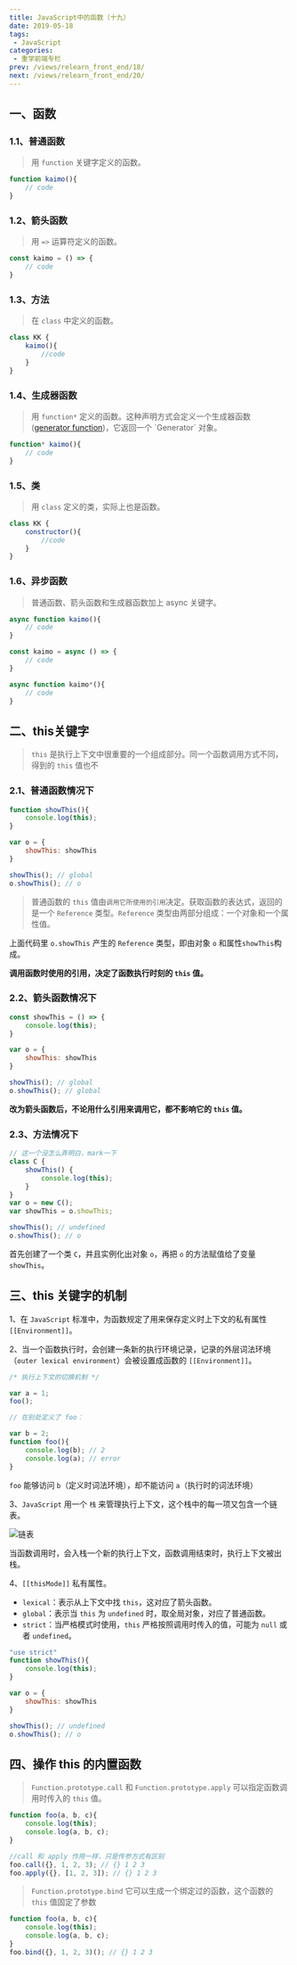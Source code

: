 ```yaml
---
title: JavaScript中的函数（十九）
date: 2019-05-18
tags:
 - JavaScript
categories:
 - 重学前端专栏
prev: /views/relearn_front_end/18/
next: /views/relearn_front_end/20/
---
```


## 一、函数

### 1.1、普通函数

> 用 `function` 关键字定义的函数。

```js
function kaimo(){
    // code
}
```

### 1.2、箭头函数

> 用 `=>` 运算符定义的函数。

```js
const kaimo = () => {
    // code
}
```

### 1.3、方法

> 在 `class` 中定义的函数。

```js
class KK {
    kaimo(){
        //code
    }
}
```

### 1.4、生成器函数

> 用 `function*` 定义的函数。这种声明方式会定义一个生成器函数 ([generator function](https://developer.mozilla.org/zh-CN/docs/Web/JavaScript/Reference/Statements/function*))，它返回一个  `Generator`  对象。

```js
function* kaimo(){
    // code
}
```

### 1.5、类

> 用 `class` 定义的类，实际上也是函数。

```js
class KK {
    constructor(){
        //code
    }
}
```

### 1.6、异步函数

> 普通函数、箭头函数和生成器函数加上 async 关键字。

```js
async function kaimo(){
    // code
}

const kaimo = async () => {
    // code
}

async function kaimo*(){
    // code
}
```

## 二、this关键字

> `this` 是执行上下文中很重要的一个组成部分。同一个函数调用方式不同，得到的 `this` 值也不

### 2.1、普通函数情况下

```js
function showThis(){
    console.log(this);
}

var o = {
    showThis: showThis
}

showThis(); // global
o.showThis(); // o

```

> 普通函数的 `this` 值由`调用它所使用的引用`决定。获取函数的表达式，返回的是一个 `Reference` 类型。`Reference` 类型由两部分组成：一个对象和一个属性值。

上面代码里 `o.showThis` 产生的 `Reference` 类型，即由对象 `o` 和属性`showThis`构成。

**调用函数时使用的引用，决定了函数执行时刻的 `this` 值。**

### 2.2、箭头函数情况下

```js
const showThis = () => {
    console.log(this);
}

var o = {
    showThis: showThis
}

showThis(); // global
o.showThis(); // global
```

**改为箭头函数后，不论用什么引用来调用它，都不影响它的 `this` 值。**

### 2.3、方法情况下

```js
// 这一个没怎么弄明白，mark一下
class C {
    showThis() {
        console.log(this);
    }
}
var o = new C();
var showThis = o.showThis;

showThis(); // undefined
o.showThis(); // o
```

首先创建了一个类 `C`，并且实例化出对象 `o`，再把 `o` 的方法赋值给了变量 `showThis`。

## 三、this 关键字的机制

1、在 `JavaScript` 标准中，为函数规定了用来保存定义时上下文的私有属性 `[[Environment]]`。

2、当一个函数执行时，会创建一条新的执行环境记录，记录的外层词法环境（`outer lexical environment`）会被设置成函数的 `[[Environment]]`。

```js
/* 执行上下文的切换机制 */

var a = 1;
foo();

// 在别处定义了 foo：

var b = 2;
function foo(){
    console.log(b); // 2
    console.log(a); // error
}
```

`foo` 能够访问 `b`（定义时词法环境），却不能访问 `a`（执行时的词法环境）

3、`JavaScript` 用一个 `栈` 来管理执行上下文，这个栈中的每一项又包含一个链表。

![链表](https://static001.geekbang.org/resource/image/e8/31/e8d8e96c983a832eb646d6c17ff3df31.jpg)

当函数调用时，会入栈一个新的执行上下文，函数调用结束时，执行上下文被出栈。

4、`[[thisMode]]` 私有属性。

- `lexical`：表示从上下文中找 `this`，这对应了箭头函数。
- `global`：表示当 `this` 为 `undefined` 时，取全局对象，对应了普通函数。
- `strict`：当严格模式时使用，`this` 严格按照调用时传入的值，可能为 `null` 或者 `undefined`。

```js
"use strict"
function showThis(){
    console.log(this);
}

var o = {
    showThis: showThis
}

showThis(); // undefined
o.showThis(); // o
```

## 四、操作 this 的内置函数

> `Function.prototype.call` 和 `Function.prototype.apply` 可以指定函数调用时传入的 `this` 值。

```js
function foo(a, b, c){
    console.log(this);
    console.log(a, b, c);
}

//call 和 apply 作用一样，只是传参方式有区别
foo.call({}, 1, 2, 3); // {} 1 2 3
foo.apply({}, [1, 2, 3]); // {} 1 2 3
```

> `Function.prototype.bind` 它可以生成一个绑定过的函数，这个函数的 `this` 值固定了参数

```js
function foo(a, b, c){
    console.log(this);
    console.log(a, b, c);
}
foo.bind({}, 1, 2, 3)(); // {} 1 2 3
```
